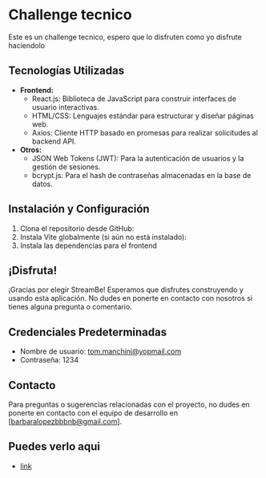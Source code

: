 # Challenge tecnico
Este es un challenge tecnico, espero que lo disfruten como yo disfrute haciendolo

## Tecnologías Utilizadas
- **Frontend:**
  - React.js: Biblioteca de JavaScript para construir interfaces de usuario interactivas.
  - HTML/CSS: Lenguajes estándar para estructurar y diseñar páginas web.
  - Axios: Cliente HTTP basado en promesas para realizar solicitudes al backend API.
- **Otros:**
  - JSON Web Tokens (JWT): Para la autenticación de usuarios y la gestión de sesiones.
  - bcrypt.js: Para el hash de contraseñas almacenadas en la base de datos.

## Instalación y Configuración
1. Clona el repositorio desde GitHub:
2. Instala Vite globalmente (si aún no está instalado):
3. Instala las dependencias para el frontend 

## ¡Disfruta!
¡Gracias por elegir StreamBe! Esperamos que disfrutes construyendo y usando esta aplicación. No dudes en ponerte en contacto con nosotros si tienes alguna pregunta o comentario.

## Credenciales Predeterminadas
- Nombre de usuario: tom.manchini@yopmail.com
- Contraseña: 1234

## Contacto
Para preguntas o sugerencias relacionadas con el proyecto, no dudes en ponerte en contacto con el equipo de desarrollo en [barbaralopezbbbnb@gmail.com].

## Puedes verlo aqui
- [link](https://www.streambe.com)
